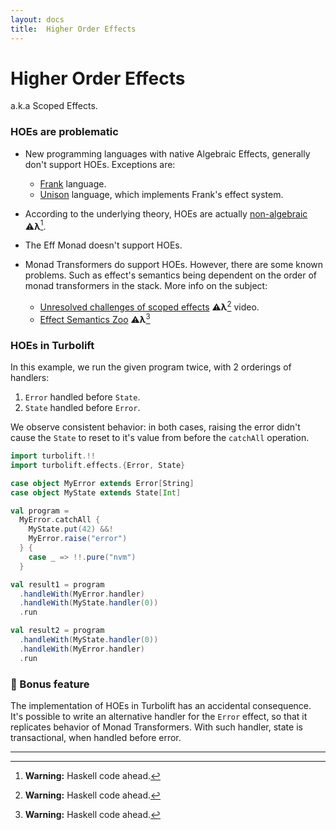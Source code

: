 ```yaml
---
layout: docs
title:  Higher Order Effects
---
```


# Higher Order Effects

a.k.a Scoped Effects.

### HOEs are problematic

- New programming languages with native Algebraic Effects, generally don't support HOEs. Exceptions are:
  - [Frank](https://github.com/frank-lang/frank) language.
  - [Unison](https://www.unison-lang.org/) language, which implements Frank's effect system.

- According to the underlying theory, HOEs are actually [non-algebraic](https://old.reddit.com/r/haskell/comments/ej8fme/unordered_effects/fd00mk2/?context=3) ⚠️**λ**[^1].

- The Eff Monad doesn't support HOEs.

- Monad Transformers do support HOEs. However, there are some known problems. Such as effect's semantics being dependent
on the order of monad transformers in the stack. More info on the subject:
  - [Unresolved challenges of scoped effects](https://old.reddit.com/r/haskell/comments/pywuqg/unresolved_challenges_of_scoped_effects_and_what/) ⚠️**λ**[^1] video.
  - [Effect Semantics Zoo](https://github.com/lexi-lambda/eff/blob/master/notes/semantics-zoo.md) ⚠️**λ**[^1]

### HOEs in Turbolift

In this example, we run the given program twice, with 2 orderings of handlers:
1. `Error` handled before `State`.
2. `State` handled before `Error`.

We observe consistent behavior: in both cases,
raising the error didn't cause the `State` to reset to it's value from
before the `catchAll` operation.

```scala mdoc
import turbolift.!!
import turbolift.effects.{Error, State}

case object MyError extends Error[String]
case object MyState extends State[Int]

val program =
  MyError.catchAll {
    MyState.put(42) &&!
    MyError.raise("error")
  } {
    case _ => !!.pure("nvm")
  }

val result1 = program
  .handleWith(MyError.handler)
  .handleWith(MyState.handler(0))
  .run

val result2 = program
  .handleWith(MyState.handler(0))
  .handleWith(MyError.handler)
  .run
```

### 🎁 Bonus feature

The implementation of HOEs in Turbolift has an accidental consequence.
It's possible to write an alternative handler for the `Error` effect,
so that it replicates behavior of Monad Transformers.
With such handler, state is transactional, when handled before error.



---

[^1]: **Warning:** Haskell code ahead.